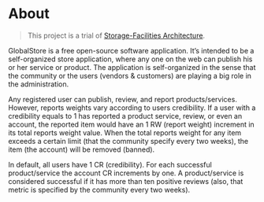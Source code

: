 # About

> This project is a trial of [Storage-Facilities Architecture](https://moehab.substack.com/p/storage-facilities-architecture).

GlobalStore is a free open-source software application. It’s intended to be a self-organized store application, where any one on the web can publish his or her service or product. The application is self-organized in the sense that the community or the users (vendors & customers) are playing a big role in the administration. 

Any registered user can publish, review, and report products/services. However, reports weights vary according to users credibility. If a user with a credibility equals to 1 has reported a product service, review, or even an account, the reported item would have an 1 RW (report weight) increment in its total reports weight value. When the total reports weight for any item exceeds a certain limit (that the community specify every two weeks), the item (the account) will be removed (banned).

In default, all users have 1 CR (credibility). For each successful product/service the account CR increments by one. A product/service is considered successful if it has more than ten positive reviews (also, that metric is specified by the community every two weeks).